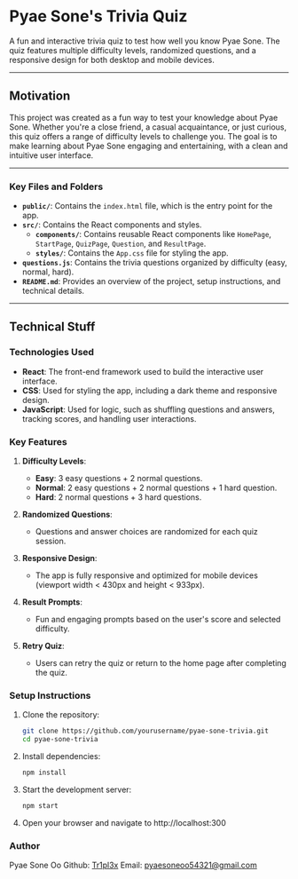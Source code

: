 # Pyae Sone's Trivia Quiz

A fun and interactive trivia quiz to test how well you know Pyae Sone. The quiz features multiple difficulty levels, randomized questions, and a responsive design for both desktop and mobile devices.

---

## Motivation

This project was created as a fun way to test your knowledge about Pyae Sone. Whether you're a close friend, a casual acquaintance, or just curious, this quiz offers a range of difficulty levels to challenge you. The goal is to make learning about Pyae Sone engaging and entertaining, with a clean and intuitive user interface.

---


### Key Files and Folders
- **`public/`**: Contains the `index.html` file, which is the entry point for the app.
- **`src/`**: Contains the React components and styles.
  - **`components/`**: Contains reusable React components like `HomePage`, `StartPage`, `QuizPage`, `Question`, and `ResultPage`.
  - **`styles/`**: Contains the `App.css` file for styling the app.
- **`questions.js`**: Contains the trivia questions organized by difficulty (easy, normal, hard).
- **`README.md`**: Provides an overview of the project, setup instructions, and technical details.

---

## Technical Stuff

### Technologies Used
- **React**: The front-end framework used to build the interactive user interface.
- **CSS**: Used for styling the app, including a dark theme and responsive design.
- **JavaScript**: Used for logic, such as shuffling questions and answers, tracking scores, and handling user interactions.

### Key Features
1. **Difficulty Levels**:
   - **Easy**: 3 easy questions + 2 normal questions.
   - **Normal**: 2 easy questions + 2 normal questions + 1 hard question.
   - **Hard**: 2 normal questions + 3 hard questions.

2. **Randomized Questions**:
   - Questions and answer choices are randomized for each quiz session.

3. **Responsive Design**:
   - The app is fully responsive and optimized for mobile devices (viewport width < 430px and height < 933px).

4. **Result Prompts**:
   - Fun and engaging prompts based on the user's score and selected difficulty.

5. **Retry Quiz**:
   - Users can retry the quiz or return to the home page after completing the quiz.

### Setup Instructions
1. Clone the repository:
   ```bash
   git clone https://github.com/yourusername/pyae-sone-trivia.git
   cd pyae-sone-trivia
2. Install dependencies:
   ```bash
   npm install
3. Start the development server:
   ```bash
   npm start
4. Open your browser and navigate to http://localhost:300

### Author
Pyae Sone Oo
Github: [Tr1pl3x](/https://github.com/Tr1pl3x)
Email: pyaesoneoo54321@gmail.com
